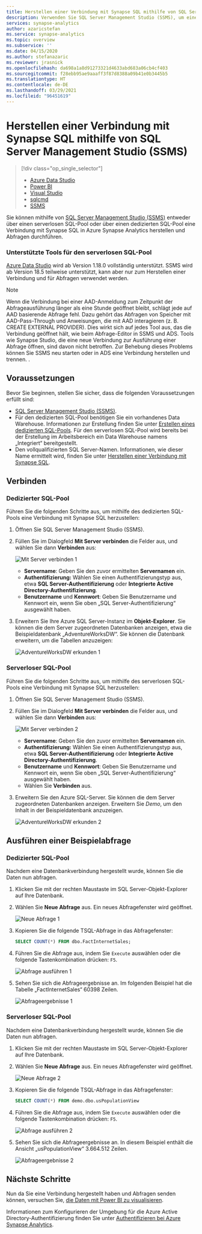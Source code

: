 ```yaml
---
title: Herstellen einer Verbindung mit Synapse SQL mithilfe von SQL Server Management Studio (SSMS)
description: Verwenden Sie SQL Server Management Studio (SSMS), um eine Verbindung mit Synapse SQL in Azure Synapse Analytics herzustellen und Abfragen auszuführen.
services: synapse-analytics
author: azaricstefan
ms.service: synapse-analytics
ms.topic: overview
ms.subservice: ''
ms.date: 04/15/2020
ms.author: stefanazaric
ms.reviewer: jrasnick
ms.openlocfilehash: da698a1a8d91273321d4633abd683a06cb4cf403
ms.sourcegitcommit: f28ebb95ae9aaaff3f87d8388a09b41e0b3445b5
ms.translationtype: HT
ms.contentlocale: de-DE
ms.lasthandoff: 03/29/2021
ms.locfileid: "96451619"
---
```

# <a name="connect-to-synapse-sql-with-sql-server-management-studio-ssms"></a>Herstellen einer Verbindung mit Synapse SQL mithilfe von SQL Server Management Studio (SSMS)
> [!div class="op_single_selector"]
> * [Azure Data Studio](get-started-azure-data-studio.md)
> * [Power BI](get-started-power-bi-professional.md)
> * [Visual Studio](../sql-data-warehouse/sql-data-warehouse-query-visual-studio.md?toc=/azure/synapse-analytics/toc.json&bc=/azure/synapse-analytics/breadcrumb/toc.json)
> * [sqlcmd](../sql/get-started-connect-sqlcmd.md)
> * [SSMS](get-started-ssms.md)
> 
> 

Sie können mithilfe von [SQL Server Management Studio (SSMS)](/sql/ssms/download-sql-server-management-studio-ssms) entweder über einen serverlosen SQL-Pool oder über einen dedizierten SQL-Pool eine Verbindung mit Synapse SQL in Azure Synapse Analytics herstellen und Abfragen durchführen. 

### <a name="supported-tools-for-serverless-sql-pool"></a>Unterstützte Tools für den serverlosen SQL-Pool

[Azure Data Studio](/sql/azure-data-studio/download-azure-data-studio) wird ab Version 1.18.0 vollständig unterstützt. SSMS wird ab Version 18.5 teilweise unterstützt, kann aber nur zum Herstellen einer Verbindung und für Abfragen verwendet werden.

> [!NOTE]
> Wenn die Verbindung bei einer AAD-Anmeldung zum Zeitpunkt der Abfrageausführung länger als eine Stunde geöffnet bleibt, schlägt jede auf AAD basierende Abfrage fehl. Dazu gehört das Abfragen von Speicher mit AAD-Pass-Through und Anweisungen, die mit AAD interagieren (z. B. CREATE EXTERNAL PROVIDER). Dies wirkt sich auf jedes Tool aus, das die Verbindung geöffnet hält, wie beim Abfrage-Editor in SSMS und ADS. Tools wie Synapse Studio, die eine neue Verbindung zur Ausführung einer Abfrage öffnen, sind davon nicht betroffen.
> Zur Behebung dieses Problems können Sie SSMS neu starten oder in ADS eine Verbindung herstellen und trennen. .
## <a name="prerequisites"></a>Voraussetzungen

Bevor Sie beginnen, stellen Sie sicher, dass die folgenden Voraussetzungen erfüllt sind:  

* [SQL Server Management Studio (SSMS)](/sql/ssms/download-sql-server-management-studio-ssms). 
* Für den dedizierten SQL-Pool benötigen Sie ein vorhandenes Data Warehouse. Informationen zur Erstellung finden Sie unter [Erstellen eines dedizierten SQL-Pools](../quickstart-create-sql-pool-portal.md). Für den serverlosen SQL-Pool wird bereits bei der Erstellung im Arbeitsbereich ein Data Warehouse namens „Integriert“ bereitgestellt. 
* Den vollqualifizierten SQL Server-Namen. Informationen, wie dieser Name ermittelt wird, finden Sie unter [Herstellen einer Verbindung mit Synapse SQL](connect-overview.md).

## <a name="connect"></a>Verbinden

### <a name="dedicated-sql-pool"></a>Dedizierter SQL-Pool

Führen Sie die folgenden Schritte aus, um mithilfe des dedizierten SQL-Pools eine Verbindung mit Synapse SQL herzustellen: 

1. Öffnen Sie SQL Server Management Studio (SSMS). 
1. Füllen Sie im Dialogfeld **Mit Server verbinden** die Felder aus, und wählen Sie dann **Verbinden** aus: 
  
    ![Mit Server verbinden 1](../sql-data-warehouse/media/sql-data-warehouse-query-ssms/connect-object-explorer1.png)
   
   * **Servername**: Geben Sie den zuvor ermittelten **Servernamen** ein.
   * **Authentifizierung:**  Wählen Sie einen Authentifizierungstyp aus, etwa **SQL Server-Authentifizierung** oder **Integrierte Active Directory-Authentifizierung**.
   * **Benutzername** und **Kennwort**: Geben Sie Benutzername und Kennwort ein, wenn Sie oben „SQL Server-Authentifizierung“ ausgewählt haben.

1. Erweitern Sie Ihre Azure SQL Server-Instanz im **Objekt-Explorer**. Sie können die dem Server zugeordneten Datenbanken anzeigen, etwa die Beispieldatenbank „AdventureWorksDW“. Sie können die Datenbank erweitern, um die Tabellen anzuzeigen:
   
    ![AdventureWorksDW erkunden 1](../sql-data-warehouse/media/sql-data-warehouse-query-ssms/explore-tables.png)


### <a name="serverless-sql-pool"></a>Serverloser SQL-Pool

Führen Sie die folgenden Schritte aus, um mithilfe des serverlosen SQL-Pools eine Verbindung mit Synapse SQL herzustellen: 

1. Öffnen Sie SQL Server Management Studio (SSMS).
1. Füllen Sie im Dialogfeld **Mit Server verbinden** die Felder aus, und wählen Sie dann **Verbinden** aus: 
   
    ![Mit Server verbinden 2](./media/get-started-ssms/connect-object-explorer1.png)
   
   * **Servername**: Geben Sie den zuvor ermittelten **Servernamen** ein.
   * **Authentifizierung:** Wählen Sie einen Authentifizierungstyp aus, etwa **SQL Server-Authentifizierung** oder **Integrierte Active Directory-Authentifizierung**.
   * **Benutzername** und **Kennwort**: Geben Sie Benutzername und Kennwort ein, wenn Sie oben „SQL Server-Authentifizierung“ ausgewählt haben.
   * Wählen Sie **Verbinden** aus.

4. Erweitern Sie den Azure SQL-Server. Sie können die dem Server zugeordneten Datenbanken anzeigen. Erweitern Sie *Demo*, um den Inhalt in der Beispieldatenbank anzuzeigen.
   
    ![AdventureWorksDW erkunden 2](./media/get-started-ssms/explore-tables.png)


## <a name="run-a-sample-query"></a>Ausführen einer Beispielabfrage

### <a name="dedicated-sql-pool"></a>Dedizierter SQL-Pool

Nachdem eine Datenbankverbindung hergestellt wurde, können Sie die Daten nun abfragen.

1. Klicken Sie mit der rechten Maustaste im SQL Server-Objekt-Explorer auf Ihre Datenbank.
2. Wählen Sie **Neue Abfrage** aus. Ein neues Abfragefenster wird geöffnet.
   
    ![Neue Abfrage 1](../sql-data-warehouse/media/sql-data-warehouse-query-ssms/new-query.png)
3. Kopieren Sie die folgende TSQL-Abfrage in das Abfragefenster:
   
    ```sql
    SELECT COUNT(*) FROM dbo.FactInternetSales;
    ```
4. Führen Sie die Abfrage aus, indem Sie `Execute` auswählen oder die folgende Tastenkombination drücken: `F5`.
   
    ![Abfrage ausführen 1](../sql-data-warehouse/media/sql-data-warehouse-query-ssms/execute-query.png)
5. Sehen Sie sich die Abfrageergebnisse an. Im folgenden Beispiel hat die Tabelle „FactInternetSales“ 60398 Zeilen.
   
    ![Abfrageergebnisse 1](../sql-data-warehouse/media/sql-data-warehouse-query-ssms/results.png)

### <a name="serverless-sql-pool"></a>Serverloser SQL-Pool

Nachdem eine Datenbankverbindung hergestellt wurde, können Sie die Daten nun abfragen.

1. Klicken Sie mit der rechten Maustaste im SQL Server-Objekt-Explorer auf Ihre Datenbank.
2. Wählen Sie **Neue Abfrage** aus. Ein neues Abfragefenster wird geöffnet.
   
    ![Neue Abfrage 2](./media/get-started-ssms/new-query.png)
3. Kopieren Sie die folgende TSQL-Abfrage in das Abfragefenster:
   
    ```sql
    SELECT COUNT(*) FROM demo.dbo.usPopulationView
    ```
4. Führen Sie die Abfrage aus, indem Sie `Execute` auswählen oder die folgende Tastenkombination drücken: `F5`.
   
    ![Abfrage ausführen 2](./media/get-started-ssms/execute-query.png)
5. Sehen Sie sich die Abfrageergebnisse an. In diesem Beispiel enthält die Ansicht „usPopulationView“ 3.664.512 Zeilen.
   
    ![Abfrageergebnisse 2](./media/get-started-ssms/results.png)

## <a name="next-steps"></a>Nächste Schritte
Nun da Sie eine Verbindung hergestellt haben und Abfragen senden können, versuchen Sie, [die Daten mit Power BI zu visualisieren](get-started-power-bi-professional.md).

Informationen zum Konfigurieren der Umgebung für die Azure Active Directory-Authentifizierung finden Sie unter [Authentifizieren bei Azure Synapse Analytics](../sql-data-warehouse/sql-data-warehouse-authentication.md?toc=/azure/synapse-analytics/toc.json&bc=/azure/synapse-analytics/breadcrumb/toc.json).

